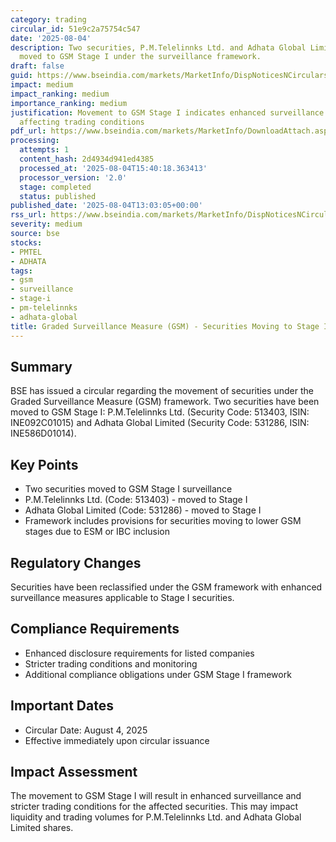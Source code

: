 ```yaml
---
category: trading
circular_id: 51e9c2a75754c547
date: '2025-08-04'
description: Two securities, P.M.Telelinnks Ltd. and Adhata Global Limited, have been
  moved to GSM Stage I under the surveillance framework.
draft: false
guid: https://www.bseindia.com/markets/MarketInfo/DispNoticesNCirculars.aspx?Noticeid={6416A40A-E627-4A53-8A84-1671FDD13AA5}&noticeno=20250804-42&dt=08/04/2025&icount=42&totcount=55&flag=0
impact: medium
impact_ranking: medium
importance_ranking: medium
justification: Movement to GSM Stage I indicates enhanced surveillance for these securities,
  affecting trading conditions
pdf_url: https://www.bseindia.com/markets/MarketInfo/DownloadAttach.aspx?id=20250804-42&attachedId=37ef157a-0b0e-438d-a929-e4149974d921
processing:
  attempts: 1
  content_hash: 2d4934d941ed4385
  processed_at: '2025-08-04T15:40:18.363413'
  processor_version: '2.0'
  stage: completed
  status: published
published_date: '2025-08-04T13:03:05+00:00'
rss_url: https://www.bseindia.com/markets/MarketInfo/DispNoticesNCirculars.aspx?Noticeid={6416A40A-E627-4A53-8A84-1671FDD13AA5}&noticeno=20250804-42&dt=08/04/2025&icount=42&totcount=55&flag=0
severity: medium
source: bse
stocks:
- PMTEL
- ADHATA
tags:
- gsm
- surveillance
- stage-i
- pm-telelinnks
- adhata-global
title: Graded Surveillance Measure (GSM) - Securities Moving to Stage I
---
```


## Summary

BSE has issued a circular regarding the movement of securities under the Graded Surveillance Measure (GSM) framework. Two securities have been moved to GSM Stage I: P.M.Telelinnks Ltd. (Security Code: 513403, ISIN: INE092C01015) and Adhata Global Limited (Security Code: 531286, ISIN: INE586D01014).

## Key Points

- Two securities moved to GSM Stage I surveillance
- P.M.Telelinnks Ltd. (Code: 513403) - moved to Stage I
- Adhata Global Limited (Code: 531286) - moved to Stage I
- Framework includes provisions for securities moving to lower GSM stages due to ESM or IBC inclusion

## Regulatory Changes

Securities have been reclassified under the GSM framework with enhanced surveillance measures applicable to Stage I securities.

## Compliance Requirements

- Enhanced disclosure requirements for listed companies
- Stricter trading conditions and monitoring
- Additional compliance obligations under GSM Stage I framework

## Important Dates

- Circular Date: August 4, 2025
- Effective immediately upon circular issuance

## Impact Assessment

The movement to GSM Stage I will result in enhanced surveillance and stricter trading conditions for the affected securities. This may impact liquidity and trading volumes for P.M.Telelinnks Ltd. and Adhata Global Limited shares.
